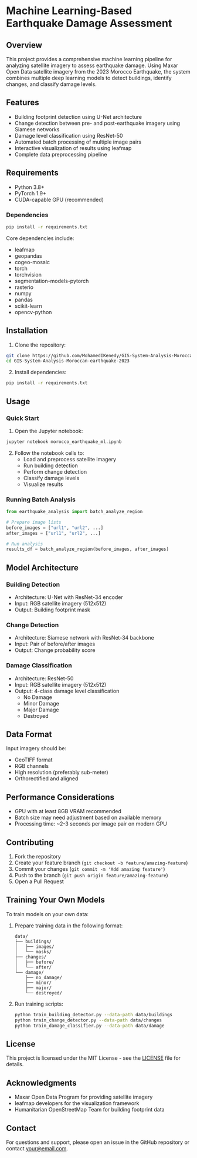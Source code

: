 # Machine Learning-Based Earthquake Damage Assessment

## Overview
This project provides a comprehensive machine learning pipeline for analyzing satellite imagery to assess earthquake damage. Using Maxar Open Data satellite imagery from the 2023 Morocco Earthquake, the system combines multiple deep learning models to detect buildings, identify changes, and classify damage levels.

## Features
- Building footprint detection using U-Net architecture
- Change detection between pre- and post-earthquake imagery using Siamese networks
- Damage level classification using ResNet-50
- Automated batch processing of multiple image pairs
- Interactive visualization of results using leafmap
- Complete data preprocessing pipeline

## Requirements
- Python 3.8+
- PyTorch 1.9+
- CUDA-capable GPU (recommended)

### Dependencies
```bash
pip install -r requirements.txt
```

Core dependencies include:
- leafmap
- geopandas
- cogeo-mosaic
- torch
- torchvision
- segmentation-models-pytorch
- rasterio
- numpy
- pandas
- scikit-learn
- opencv-python

## Installation
1. Clone the repository:
```bash
git clone https://github.com/MohamedIKenedy/GIS-System-Analysis-Moroccan-earthquake-2023.git
cd GIS-System-Analysis-Moroccan-earthquake-2023
```

2. Install dependencies:
```bash
pip install -r requirements.txt
```


## Usage

### Quick Start
1. Open the Jupyter notebook:
```bash
jupyter notebook morocco_earthquake_ml.ipynb
```

2. Follow the notebook cells to:
   - Load and preprocess satellite imagery
   - Run building detection
   - Perform change detection
   - Classify damage levels
   - Visualize results

### Running Batch Analysis
```python
from earthquake_analysis import batch_analyze_region

# Prepare image lists
before_images = ["url1", "url2", ...]
after_images = ["url1", "url2", ...]

# Run analysis
results_df = batch_analyze_region(before_images, after_images)
```

## Model Architecture

### Building Detection
- Architecture: U-Net with ResNet-34 encoder
- Input: RGB satellite imagery (512x512)
- Output: Building footprint mask

### Change Detection
- Architecture: Siamese network with ResNet-34 backbone
- Input: Pair of before/after images
- Output: Change probability score

### Damage Classification
- Architecture: ResNet-50
- Input: RGB satellite imagery (512x512)
- Output: 4-class damage level classification
  - No Damage
  - Minor Damage
  - Major Damage
  - Destroyed

## Data Format
Input imagery should be:
- GeoTIFF format
- RGB channels
- High resolution (preferably sub-meter)
- Orthorectified and aligned

## Performance Considerations
- GPU with at least 8GB VRAM recommended
- Batch size may need adjustment based on available memory
- Processing time: ~2-3 seconds per image pair on modern GPU

## Contributing
1. Fork the repository
2. Create your feature branch (`git checkout -b feature/amazing-feature`)
3. Commit your changes (`git commit -m 'Add amazing feature'`)
4. Push to the branch (`git push origin feature/amazing-feature`)
5. Open a Pull Request

## Training Your Own Models
To train models on your own data:
1. Prepare training data in the following format:
   ```
   data/
   ├── buildings/
   │   ├── images/
   │   └── masks/
   ├── changes/
   │   ├── before/
   │   └── after/
   └── damage/
       ├── no_damage/
       ├── minor/
       ├── major/
       └── destroyed/
   ```

2. Run training scripts:
   ```bash
   python train_building_detector.py --data-path data/buildings
   python train_change_detector.py --data-path data/changes
   python train_damage_classifier.py --data-path data/damage
   ```

## License
This project is licensed under the MIT License - see the [LICENSE](LICENSE) file for details.

## Acknowledgments
- Maxar Open Data Program for providing satellite imagery
- leafmap developers for the visualization framework
- Humanitarian OpenStreetMap Team for building footprint data



## Contact
For questions and support, please open an issue in the GitHub repository or contact [your@email.com](mailto:your@email.com).
